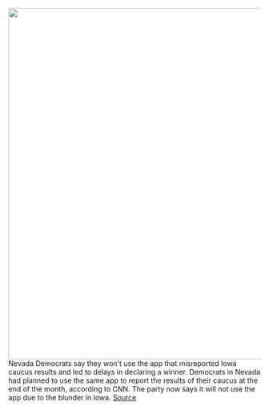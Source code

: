 <img src='https://cdn.vox-cdn.com/thumbor/3tDbpdRCzJdi7KBEKIbQzgDeRzE=/0x0:5568x3712/1200x800/filters:focal(2339x1411:3229x2301)/cdn.vox-cdn.com/uploads/chorus_image/image/66248829/1198467705.jpg.0.jpg' width='700px' /><br/>
Nevada Democrats say they won't use the app that misreported Iowa caucus results and led to delays in declaring a winner. Democrats in Nevada had planned to use the same app to report the results of their caucus at the end of the month, according to CNN. The party now says it will not use the app due to the blunder in Iowa.
<a href='https://www.theverge.com/2020/2/4/21122643/nevada-democrat-caucus-drops-plans-failed-iowa-app'> Source <a/>